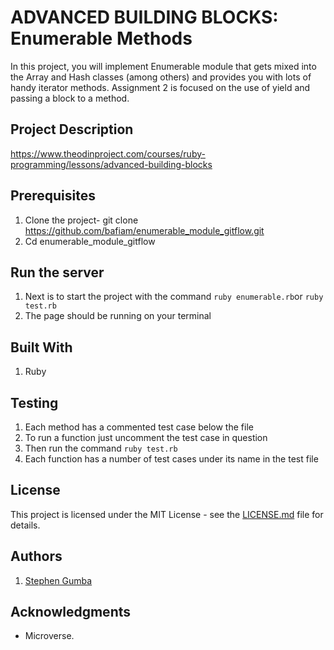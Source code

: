# ADVANCED BUILDING BLOCKS: Enumerable Methods

In this project, you will implement Enumerable module that gets mixed into the Array and Hash classes (among others) and provides you with lots of handy iterator methods. Assignment 2 is focused on the use of yield and passing a block to a method.

## Project Description

<https://www.theodinproject.com/courses/ruby-programming/lessons/advanced-building-blocks>

## Prerequisites

1. Clone the project- git clone <https://github.com/bafiam/enumerable_module_gitflow.git>
2. Cd enumerable_module_gitflow

## Run the server

1. Next is to start the project with the command `ruby enumerable.rb`or `ruby test.rb`
2. The page should be running on your terminal

## Built With

1. Ruby

## Testing

1. Each method has a commented test case below the file
2. To run a function just uncomment the test case in question
3. Then run the command `ruby test.rb`
4. Each function has a number of test cases under its name in the test file

## License

This project is licensed under the MIT License - see the [LICENSE.md](LICENSE.md) file for details.

## Authors

1. [Stephen Gumba](https://github.com/bafiam)

## Acknowledgments

- Microverse.
